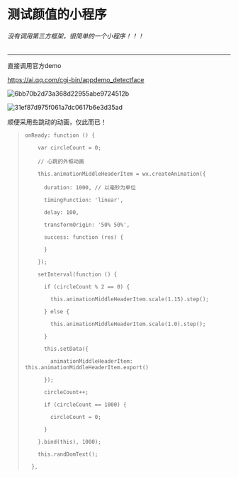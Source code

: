 # **测试颜值**的小程序

###### 没有调用第三方框架，很简单的一个小程序！！！

------

直接调用官方demo

https://ai.qq.com/cgi-bin/appdemo_detectface

![6bb70b2d73a368d22955abe9724512b](C:\Users\lichen\Desktop\6bb70b2d73a368d22955abe9724512b.jpg)

![31ef87d975f061a7dc0617b6e3d35ad](C:\Users\lichen\Desktop\31ef87d975f061a7dc0617b6e3d35ad.jpg)

顺便采用些跳动的动画，仅此而已！

> ```
> onReady: function () {
> 
> ​    var circleCount = 0;
> 
> ​    // 心跳的外框动画 
> 
> ​    this.animationMiddleHeaderItem = wx.createAnimation({
> 
> ​      duration: 1000, // 以毫秒为单位 
> 
> ​      timingFunction: 'linear',
> 
> ​      delay: 100,
> 
> ​      transformOrigin: '50% 50%',
> 
> ​      success: function (res) {
> 
> ​      }
> 
> ​    });
> 
> ​    setInterval(function () {
> 
> ​      if (circleCount % 2 == 0) {
> 
> ​        this.animationMiddleHeaderItem.scale(1.15).step();
> 
> ​      } else {
> 
> ​        this.animationMiddleHeaderItem.scale(1.0).step();
> 
> ​      }
> 
> ​      this.setData({
> 
> ​        animationMiddleHeaderItem: this.animationMiddleHeaderItem.export()
> 
> ​      });
> 
> ​      circleCount++;
> 
> ​      if (circleCount == 1000) {
> 
> ​        circleCount = 0;
> 
> ​      }
> 
> ​    }.bind(this), 1000);
> 
> ​    this.randDomText();
> 
>   },
> ```

